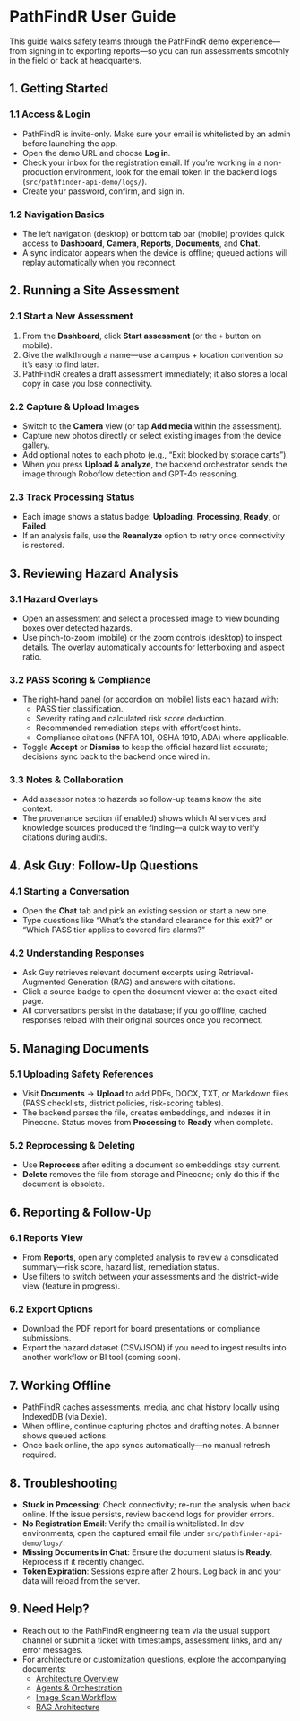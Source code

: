 # PathFindR User Guide

This guide walks safety teams through the PathFindR demo experience—from signing in to exporting reports—so you can run assessments smoothly in the field or back at headquarters.

## 1. Getting Started

### 1.1 Access & Login
- PathFindR is invite-only. Make sure your email is whitelisted by an admin before launching the app.
- Open the demo URL and choose **Log in**.
- Check your inbox for the registration email. If you’re working in a non-production environment, look for the email token in the backend logs (`src/pathfinder-api-demo/logs/`).
- Create your password, confirm, and sign in.

### 1.2 Navigation Basics
- The left navigation (desktop) or bottom tab bar (mobile) provides quick access to **Dashboard**, **Camera**, **Reports**, **Documents**, and **Chat**.
- A sync indicator appears when the device is offline; queued actions will replay automatically when you reconnect.

## 2. Running a Site Assessment

### 2.1 Start a New Assessment
1. From the **Dashboard**, click **Start assessment** (or the `+` button on mobile).
2. Give the walkthrough a name—use a campus + location convention so it’s easy to find later.
3. PathFindR creates a draft assessment immediately; it also stores a local copy in case you lose connectivity.

### 2.2 Capture & Upload Images
- Switch to the **Camera** view (or tap **Add media** within the assessment).
- Capture new photos directly or select existing images from the device gallery.
- Add optional notes to each photo (e.g., “Exit blocked by storage carts”).
- When you press **Upload & analyze**, the backend orchestrator sends the image through Roboflow detection and GPT-4o reasoning.

### 2.3 Track Processing Status
- Each image shows a status badge: **Uploading**, **Processing**, **Ready**, or **Failed**.
- If an analysis fails, use the **Reanalyze** option to retry once connectivity is restored.

## 3. Reviewing Hazard Analysis

### 3.1 Hazard Overlays
- Open an assessment and select a processed image to view bounding boxes over detected hazards.
- Use pinch-to-zoom (mobile) or the zoom controls (desktop) to inspect details. The overlay automatically accounts for letterboxing and aspect ratio.

### 3.2 PASS Scoring & Compliance
- The right-hand panel (or accordion on mobile) lists each hazard with:
  - PASS tier classification.
  - Severity rating and calculated risk score deduction.
  - Recommended remediation steps with effort/cost hints.
  - Compliance citations (NFPA 101, OSHA 1910, ADA) where applicable.
- Toggle **Accept** or **Dismiss** to keep the official hazard list accurate; decisions sync back to the backend once wired in.

### 3.3 Notes & Collaboration
- Add assessor notes to hazards so follow-up teams know the site context.
- The provenance section (if enabled) shows which AI services and knowledge sources produced the finding—a quick way to verify citations during audits.

## 4. Ask Guy: Follow-Up Questions

### 4.1 Starting a Conversation
- Open the **Chat** tab and pick an existing session or start a new one.
- Type questions like “What’s the standard clearance for this exit?” or “Which PASS tier applies to covered fire alarms?”

### 4.2 Understanding Responses
- Ask Guy retrieves relevant document excerpts using Retrieval-Augmented Generation (RAG) and answers with citations.
- Click a source badge to open the document viewer at the exact cited page.
- All conversations persist in the database; if you go offline, cached responses reload with their original sources once you reconnect.

## 5. Managing Documents

### 5.1 Uploading Safety References
- Visit **Documents** → **Upload** to add PDFs, DOCX, TXT, or Markdown files (PASS checklists, district policies, risk-scoring tables).
- The backend parses the file, creates embeddings, and indexes it in Pinecone. Status moves from **Processing** to **Ready** when complete.

### 5.2 Reprocessing & Deleting
- Use **Reprocess** after editing a document so embeddings stay current.
- **Delete** removes the file from storage and Pinecone; only do this if the document is obsolete.

## 6. Reporting & Follow-Up

### 6.1 Reports View
- From **Reports**, open any completed analysis to review a consolidated summary—risk score, hazard list, remediation status.
- Use filters to switch between your assessments and the district-wide view (feature in progress).

### 6.2 Export Options
- Download the PDF report for board presentations or compliance submissions.
- Export the hazard dataset (CSV/JSON) if you need to ingest results into another workflow or BI tool (coming soon).

## 7. Working Offline
- PathFindR caches assessments, media, and chat history locally using IndexedDB (via Dexie).
- When offline, continue capturing photos and drafting notes. A banner shows queued actions.
- Once back online, the app syncs automatically—no manual refresh required.

## 8. Troubleshooting
- **Stuck in Processing**: Check connectivity; re-run the analysis when back online. If the issue persists, review backend logs for provider errors.
- **No Registration Email**: Verify the email is whitelisted. In dev environments, open the captured email file under `src/pathfinder-api-demo/logs/`.
- **Missing Documents in Chat**: Ensure the document status is **Ready**. Reprocess if it recently changed.
- **Token Expiration**: Sessions expire after 2 hours. Log back in and your data will reload from the server.

## 9. Need Help?
- Reach out to the PathFindR engineering team via the usual support channel or submit a ticket with timestamps, assessment links, and any error messages.
- For architecture or customization questions, explore the accompanying documents:
  - [Architecture Overview](architecture-overview.md)
  - [Agents & Orchestration](agents-architecture.md)
  - [Image Scan Workflow](image-scan-workflow.md)
  - [RAG Architecture](rag-architecture.md)

